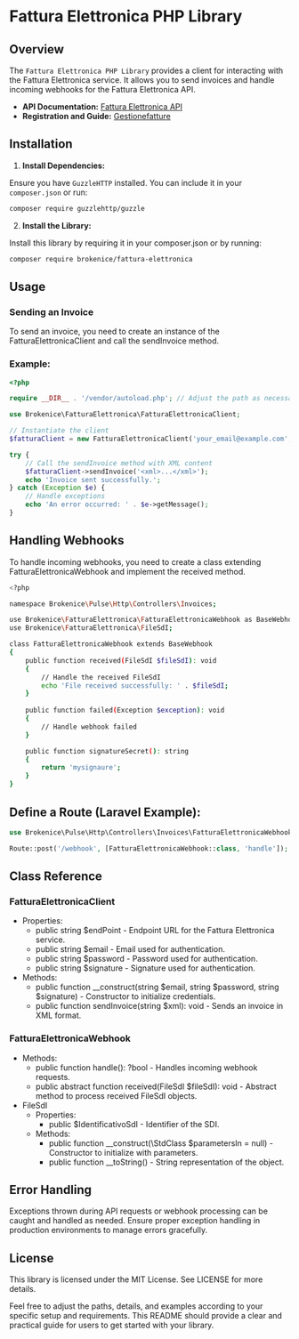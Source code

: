 # Fattura Elettronica PHP Library

## Overview

The `Fattura Elettronica PHP Library` provides a client for interacting with the Fattura Elettronica service. It allows you to send invoices and handle incoming webhooks for the Fattura Elettronica API.

- **API Documentation:** [Fattura Elettronica API](https://fatturaelettronica.brokenice.it)
- **Registration and Guide:** [Gestionefatture](https://gestionefatture.brokenice.it)

## Installation

1. **Install Dependencies:**

Ensure you have `GuzzleHTTP` installed. You can include it in your `composer.json` or run:

```bash
composer require guzzlehttp/guzzle
```

2. **Install the Library:**

Install this library by requiring it in your composer.json or by running:

```bash
composer require brokenice/fattura-elettronica
```

## Usage
### Sending an Invoice

To send an invoice, you need to create an instance of the FatturaElettronicaClient and call the sendInvoice method.

### Example:
```php
<?php

require __DIR__ . '/vendor/autoload.php'; // Adjust the path as necessary

use Brokenice\FatturaElettronica\FatturaElettronicaClient;

// Instantiate the client
$fatturaClient = new FatturaElettronicaClient('your_email@example.com', 'your_password', 'your_signature');

try {
    // Call the sendInvoice method with XML content
    $fatturaClient->sendInvoice('<xml>...</xml>');
    echo 'Invoice sent successfully.';
} catch (Exception $e) {
    // Handle exceptions
    echo 'An error occurred: ' . $e->getMessage();
}
```

## Handling Webhooks
To handle incoming webhooks, you need to create a class extending FatturaElettronicaWebhook and implement the received method.

```bash
<?php

namespace Brokenice\Pulse\Http\Controllers\Invoices;

use Brokenice\FatturaElettronica\FatturaElettronicaWebhook as BaseWebhook;
use Brokenice\FatturaElettronica\FileSdI;

class FatturaElettronicaWebhook extends BaseWebhook
{
    public function received(FileSdI $fileSdI): void
    {
        // Handle the received FileSdI
        echo 'File received successfully: ' . $fileSdI;
    }
    
    public function failed(Exception $exception): void
    {
        // Handle webhook failed
    }

    public function signatureSecret(): string
    {
        return 'mysignaure';
    }
}
```

## Define a Route (Laravel Example):

```php
use Brokenice\Pulse\Http\Controllers\Invoices\FatturaElettronicaWebhook;

Route::post('/webhook', [FatturaElettronicaWebhook::class, 'handle']);
```

## Class Reference
### FatturaElettronicaClient
- Properties:
  - public string $endPoint - Endpoint URL for the Fattura Elettronica service.
  - public string $email - Email used for authentication.
  - public string $password - Password used for authentication.
  - public string $signature - Signature used for authentication.
- Methods:
  - public function __construct(string $email, string $password, string $signature) - Constructor to initialize credentials.
  - public function sendInvoice(string $xml): void - Sends an invoice in XML format.
  
### FatturaElettronicaWebhook
- Methods:
  - public function handle(): ?bool - Handles incoming webhook requests.
  - public abstract function received(FileSdI $fileSdI): void - Abstract method to process received FileSdI objects.
- FileSdI
  - Properties:
    - public $IdentificativoSdI - Identifier of the SDI.   
  - Methods:
    - public function __construct(\StdClass $parametersIn = null) - Constructor to initialize with parameters.
    - public function __toString() - String representation of the object.

## Error Handling
Exceptions thrown during API requests or webhook processing can be caught and handled as needed. Ensure proper exception handling in production environments to manage errors gracefully.

## License
This library is licensed under the MIT License. See LICENSE for more details.

Feel free to adjust the paths, details, and examples according to your specific setup and requirements. This README should provide a clear and practical guide for users to get started with your library.
